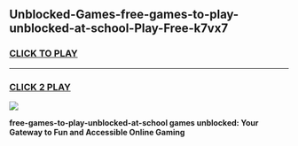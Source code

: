 
## Unblocked-Games-free-games-to-play-unblocked-at-school-Play-Free-k7vx7
<h3>
<a href="https://premium76.site?title=free-games-to-play-unblocked-at-school&ref=18A1">CLICK TO PLAY</a></h3>
<hr>

<h3>
<a href="https://premium76.site?title=free-games-to-play-unblocked-at-school&ref=18A1">CLICK 2 PLAY</a>
  
</h3>

<a href="https://premium76.site?title=free-games-to-play-unblocked-at-school&ref=18A1"><img src="https://clearcache.store/games.png"></a>


**free-games-to-play-unblocked-at-school games unblocked: Your Gateway to Fun and Accessible Online Gaming**
